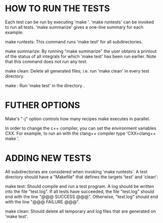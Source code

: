HOW TO RUN THE TESTS
====================

Each test can be run by executing 'make <dirname>'. 
'make runtests' can be invoked to run all tests.
'make summarize' gives a one-line summary for each example:

make runtests:
   This command runs 'make test' for all subdirectories.

make summarize:
   By running "make summarize" the user obtains a printout of the status
   of all integrals for which 'make test' has been run earlier.
   Note that this command does not run any test.

make clean:
   Delete all generated files; i.e. run 'make clean'
   in every test directory.

make <dirname>:
   Run 'make test' in the directory <dirname>.


FUTHER OPTIONS
==============

Make's "-j<jmake>" option controls how many recipes make executes in parallel. 

In order to change the c++ compiler, you can set the environment variables CXX. 
For example, to run an with the clang++ compiler type
'CXX=clang++ make <example>'.

ADDING NEW TESTS
================

All subdirectories are considered when invoking 'make runtests'. 
A test directory should have a "Makefile" that defines the
targets 'test' and 'clean':

make test:
    Should compile and run a test program. A log should be written into the file
    "test.log". If all tests have succeeded, the file "test.log" should end with
    the line "@@@ SUCCESS @@@". Otherwise, "test.log" should end with the line
    "@@@ FAILURE @@@".

make clean:
    Should delete all temporary and log files that are generated on 'make test'.
